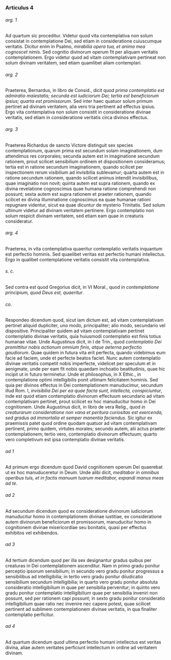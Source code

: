 ### Articulus 4

###### arg. 1
Ad quartum sic proceditur. Videtur quod vita contemplativa non solum consistat in contemplatione Dei, sed etiam in consideratione cuiuscumque veritatis. Dicitur enim in Psalmo, *mirabilia opera tua, et anima mea cognoscet nimis*. Sed cognitio divinorum operum fit per aliquam veritatis contemplationem. Ergo videtur quod ad vitam contemplativam pertineat non solum divinam veritatem, sed etiam quamlibet aliam contemplari.

###### arg. 2
Praeterea, Bernardus, in libro de Consid., dicit quod *prima contemplatio est admiratio maiestatis; secunda est iudiciorum Dei; tertia est beneficiorum ipsius; quarta est promissorum*. Sed inter haec quatuor solum primum pertinet ad divinam veritatem, alia vero tria pertinent ad effectus ipsius. Ergo vita contemplativa non solum consistit in consideratione divinae veritatis, sed etiam in consideratione veritatis circa divinos effectus.

###### arg. 3
Praeterea Richardus de sancto Victore distinguit sex species contemplationum, quarum prima est secundum solam imaginationem, dum attendimus res corporales; secunda autem est in imaginatione secundum rationem, prout scilicet sensibilium ordinem et dispositionem consideramus; tertia est in ratione secundum imaginationem, quando scilicet per inspectionem rerum visibilium ad invisibilia sublevamur; quarta autem est in ratione secundum rationem, quando scilicet animus intendit invisibilibus, quae imaginatio non novit; quinta autem est supra rationem, quando ex divina revelatione cognoscimus quae humana ratione comprehendi non possunt; sexta autem est supra rationem et praeter rationem, quando scilicet ex divina illuminatione cognoscimus ea quae humanae rationi repugnare videntur, sicut ea quae dicuntur de mysterio Trinitatis. Sed solum ultimum videtur ad divinam veritatem pertinere. Ergo contemplatio non solum respicit divinam veritatem, sed etiam eam quae in creaturis consideratur.

###### arg. 4
Praeterea, in vita contemplativa quaeritur contemplatio veritatis inquantum est perfectio hominis. Sed quaelibet veritas est perfectio humani intellectus. Ergo in qualibet contemplatione veritatis consistit vita contemplativa.

###### s. c.
Sed contra est quod Gregorius dicit, in VI Moral., quod *in contemplatione principium, quod Deus est, quaeritur*.

###### co.
Respondeo dicendum quod, sicut iam dictum est, ad vitam contemplativam pertinet aliquid dupliciter, uno modo, principaliter; alio modo, secundario vel dispositive. Principaliter quidem ad vitam contemplativam pertinet contemplatio divinae veritatis, quia huiusmodi contemplatio est finis totius humanae vitae. Unde Augustinus dicit, in I de Trin., quod *contemplatio Dei promittitur nobis actionum omnium finis, atque aeterna perfectio gaudiorum*. Quae quidem in futura vita erit perfecta, quando videbimus eum facie ad faciem, unde et perfecte beatos faciet. Nunc autem contemplatio divinae veritatis competit nobis imperfecte, videlicet per speculum et in aenigmate, unde per eam fit nobis quaedam inchoatio beatitudinis, quae hic incipit ut in futuro terminetur. Unde et philosophus, in X Ethic., in contemplatione optimi intelligibilis ponit ultimam felicitatem hominis. Sed quia per divinos effectus in Dei contemplationem manuducimur, secundum illud Rom. I, *invisibilia Dei per ea quae facta sunt, intellecta, conspiciuntur*, inde est quod etiam contemplatio divinorum effectuum secundario ad vitam contemplativam pertinet, prout scilicet ex hoc manuducitur homo in Dei cognitionem. Unde Augustinus dicit, in libro de vera Relig., quod *in creaturarum consideratione non vana et peritura curiositas est exercenda, sed gradus ad immortalia et semper manentia faciendus*. Sic igitur ex praemissis patet quod ordine quodam quatuor ad vitam contemplativam pertinent, primo quidem, virtutes morales; secundo autem, alii actus praeter contemplationem; tertio vero, contemplatio divinorum effectuum; quarto vero completivum est ipsa contemplatio divinae veritatis.

###### ad 1
Ad primum ergo dicendum quod David cognitionem operum Dei quaerebat ut ex hoc manuduceretur in Deum. Unde alibi dicit, *meditabor in omnibus operibus tuis, et in factis manuum tuarum meditabor, expandi manus meas ad te*.

###### ad 2
Ad secundum dicendum quod ex consideratione divinorum iudiciorum manuducitur homo in contemplationem divinae iustitiae, ex consideratione autem divinorum beneficiorum et promissorum, manuducitur homo in cognitionem divinae misericordiae seu bonitatis, quasi per effectus exhibitos vel exhibendos.

###### ad 3
Ad tertium dicendum quod per illa sex designantur gradus quibus per creaturas in Dei contemplationem ascenditur. Nam in primo gradu ponitur perceptio ipsorum sensibilium; in secundo vero gradu ponitur progressus a sensibilibus ad intelligibilia; in tertio vero gradu ponitur diiudicatio sensibilium secundum intelligibilia; in quarto vero gradu ponitur absoluta consideratio intelligibilium in quae per sensibilia pervenitur; in quinto vero gradu ponitur contemplatio intelligibilium quae per sensibilia inveniri non possunt, sed per rationem capi possunt; in sexto gradu ponitur consideratio intelligibilium quae ratio nec invenire nec capere potest, quae scilicet pertinent ad sublimem contemplationem divinae veritatis, in qua finaliter contemplatio perficitur.

###### ad 4
Ad quartum dicendum quod ultima perfectio humani intellectus est veritas divina, aliae autem veritates perficiunt intellectum in ordine ad veritatem divinam.

